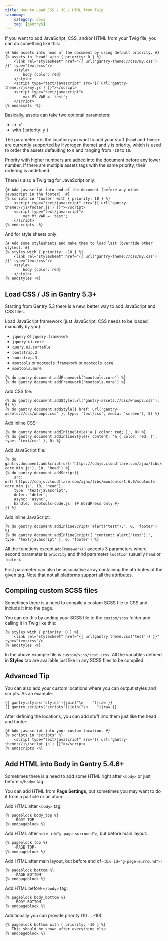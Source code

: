 ```yaml
---
title: How to Load CSS / JS / HTML from Twig
taxonomy:
    category: docs
    tag: [gantry5]
---
```


If you want to add JavaScript, CSS, and/or HTML from your Twig file, you can do something like this:


``` twig
{# Add assets into head of the document by using default priority. #}
{% assets in 'head' with { priority: 0 } %}
    <link rel="stylesheet" href="{{ url('gantry-theme://css/my.css') }}" type="text/css"/>
    <style>
        body {color: red}
    </style>
    <script type="text/javascript" src="{{ url('gantry-theme://js/my.js') }}"></script>
    <script type="text/javascript">
        var MY_VAR = 'test';
    </script>
{% endassets -%}
```

Basically, assets can take two optional parameters:

* in 'x'
* with { priority: y }

The parameter `x` is the location you want to add your stuff (`head` and `footer` are currently supported by Hydrogen theme) and `y` is priority, which is used to order the assets defaulting to `0` and ranging from `-10` to `10`. 

Priority with higher numbers are added into the document before any lower number. If there are multiple assets tags with the same priority, their ordering is undefined.

There is also a Twig tag for JavaScript only:

``` twig
{# Add javascript into end of the document (before any other javascript in the footer). #}
{% scripts in 'footer' with { priority: 10 } %}
    <script type="text/javascript" src="{{ url('gantry-theme://js/footer.js') }}"></script>
    <script type="text/javascript">
        var MY_VAR = 'test';
    </script>
{% endscripts -%}
```

And for style sheets only:

``` twig
{# Add some stylesheets and make them to load last (override other styles). #}
{% styles with { priority: -10 } %}
    <link rel="stylesheet" href="{{ url('gantry-theme://css/my.css') }}" type="text/css"/>
    <style>
        body {color: red}
    </style>
{% endstyles -%}
```

## Load CSS / JS in Gantry 5.3+ 

Starting from Gantry 5.3 there is a new, better way to add JavaScript and CSS files. 

Load JavaScript framework (just JavaScript, CSS needs to be loaded manually by you):

- `jquery` or `jquery.framework`
- `jquery.ui.core`
- `query.ui.sortable`
- `bootstrap.2`
- `bootstrap.3`
- `mootools` or `mootools.framework` or `mootools.core`
- `mootools.more`

``` twig
{% do gantry.document.addFramework('mootools.core') %}
{% do gantry.document.addFramework('mootools.more') %}
```

Add CSS file:

``` twig
{% do gantry.document.addStyle(url('gantry-assets://css/whoops.css'), 5) %}
{% do gantry.document.addStyle({ href: url('gantry-assets://css/whoops.css' }, type: 'text/css', media: 'screen'), 5) %}
```

Add inline CSS:

``` twig
{% do gantry.document.addInlineStyle('a { color: red; }', 0) %}
{% do gantry.document.addInlineStyle({ content: 'a { color: red; }', type: 'text/css' }, 0) %}
```

Add JavaScript file:

``` twig
{% do gantry.document.addScript(url('https://cdnjs.cloudflare.com/ajax/libs/mootools/1.6.0/mootools-core.min.js'), 10, 'head') %}
{% do gantry.document.addScript({ 
    src: url('https://cdnjs.cloudflare.com/ajax/libs/mootools/1.6.0/mootools-core.min.js', 10, 'head'), 
    type: 'text/javascript',
    defer: 'defer',
    async: 'async',
    handle: 'mootools-code.js' {# WordPress only #}
}) %}
```

Add inline JavaScript:

``` twig
{% do gantry.document.addInlineScript('alert("test");', 0, 'footer') %}
{% do gantry.document.addInlineScript({ 'content: alert("test");', type: 'text/javascript' }, 0, 'footer') %}
```

All the functions except `addFramework()` accepts 3 parameters where second parameter is `priority` and third parameter `location` (usually `head` or `footer`). 

First parameter can also be associative array containing the attributes of the given tag. Note that not all platforms support all the attributes.

## Compiling custom SCSS files

Sometimes there is a need to compile a custom SCSS file to CSS and include it into the page. 

You can do this by adding your SCSS file to the `custom/scss` folder and calling it in Twig like this:
  
``` twig
{% styles with { priority: 0 } %}
    <link rel="stylesheet" href="{{ url(gantry.theme.css('test')) }}" type="text/css"/>
{% endstyles -%}
```

In the above example file is `custom/scss/test.scss`. All the variables defined in **Styles** tab are available just like in any SCSS files to be compiled.

## Advanced Tip

You can also add your custom locations where you can output styles and scripts. As an example:


``` twig
{{ gantry.styles('styles')|join("\n    ")|raw }}
{{ gantry.scripts('scripts')|join("\n    ")|raw }}
```


After defining the locations, you can add stuff into them just like the head and footer:


``` twig
{# Add javascript into your custom location. #}
{% scripts in 'scripts' %}
    <script type="text/javascript" src="{{ url('gantry-theme://js/script.js') }}"></script>
{% endscripts -%}
```

## Add HTML into Body in Gantry 5.4.6+

Sometimes there is a need to add some HTML right after `<body>` or just before `</body>` tag.

You can add HTML from **Page Settings**, but sometimes you may want to do it from a particle or an atom.

Add HTML after `<body>` tag:

``` twig
{% pageblock body_top %}
    -BODY TOP-
{% endpageblock %}
```

Add HTML after `<div id="g-page-surround">`, but before main layout:

``` twig
{% pageblock top %}
    -PAGE TOP-
{% endpageblock %}
```

Add HTML after main layout, but before end of `<div id="g-page-surround">`:

``` twig
{% pageblock bottom %}
    -PAGE BOTTOM-
{% endpageblock %}
```

Add HTML before `</body>` tag:

``` twig
{% pageblock body_bottom %}
    -BODY BOTTOM-
{% endpageblock %}
```

Additionally you can provide priority (10 ... -10):

```twig
{% pageblock bottom with { priority: -10 } %}
   This should be shown after everything else.
{% endpageblock %}
```